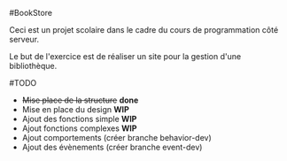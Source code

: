 #BookStore

Ceci est un projet scolaire dans le cadre du cours de programmation côté serveur. 

Le but de l'exercice est de réaliser un site pour la gestion d'une bibliothèque. 

#TODO
- ~~Mise place de la structure~~ **done**
- Mise en place du design **WIP**
- Ajout des fonctions simple **WIP** 
- Ajout fonctions complexes **WIP**
- Ajout comportements (créer branche behavior-dev)
- Ajout des évènements (créer branche event-dev)
